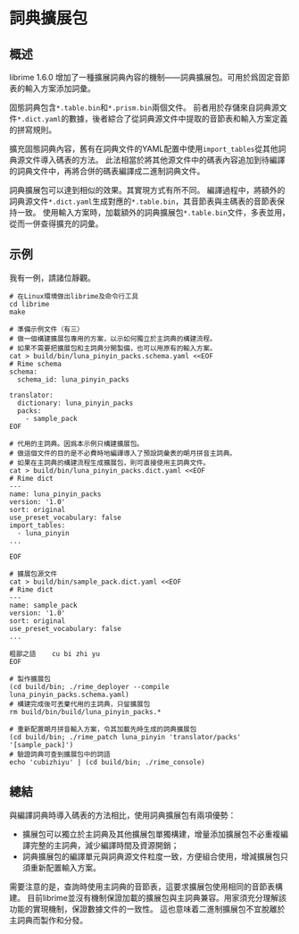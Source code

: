 # 詞典擴展包

## 概述

librime 1.6.0 增加了一種擴展詞典內容的機制——詞典擴展包。可用於爲固定音節表的輸入方案添加詞彙。

固態詞典包含`*.table.bin`和`*.prism.bin`兩個文件。
前者用於存儲來自詞典源文件`*.dict.yaml`的數據，後者綜合了從詞典源文件中提取的音節表和輸入方案定義的拼寫規則。

擴充固態詞典內容，舊有在詞典文件的YAML配置中使用`import_tables`從其他詞典源文件導入碼表的方法。
此法相當於將其他源文件中的碼表內容追加到待編譯的詞典文件中，再將合併的碼表編譯成二進制詞典文件。

詞典擴展包可以達到相似的效果。其實現方式有所不同。
編譯過程中，將額外的詞典源文件`*.dict.yaml`生成對應的`*.table.bin`，其音節表與主碼表的音節表保持一致。
使用輸入方案時，加載額外的詞典擴展包`*.table.bin`文件，多表並用，從而一併查得擴充的詞彙。

## 示例

我有一例，請諸位靜觀。

```shell
# 在Linux環境做出librime及命令行工具
cd librime
make

# 準備示例文件（有三）
# 做一個構建擴展包專用的方案，以示如何獨立於主詞典的構建流程。
# 如果不需要把擴展包和主詞典分開製備，也可以用原有的輸入方案。
cat > build/bin/luna_pinyin_packs.schema.yaml <<EOF
# Rime schema
schema:
  schema_id: luna_pinyin_packs

translator:
  dictionary: luna_pinyin_packs
  packs:
    - sample_pack
EOF

# 代用的主詞典。因爲本示例只構建擴展包。
# 做這個文件的目的是不必費時地編譯導入了預設詞彙表的朙月拼音主詞典。
# 如果在主詞典的構建流程生成擴展包，則可直接使用主詞典文件。
cat > build/bin/luna_pinyin_packs.dict.yaml <<EOF
# Rime dict
---
name: luna_pinyin_packs
version: '1.0'
sort: original
use_preset_vocabulary: false
import_tables:
  - luna_pinyin
...

EOF

# 擴展包源文件
cat > build/bin/sample_pack.dict.yaml <<EOF
# Rime dict
---
name: sample_pack
version: '1.0'
sort: original
use_preset_vocabulary: false
...

粗鄙之語	cu bi zhi yu
EOF

# 製作擴展包
(cd build/bin; ./rime_deployer --compile luna_pinyin_packs.schema.yaml)
# 構建完成後可丟棄代用的主詞典，只留擴展包
rm build/bin/build/luna_pinyin_packs.*

# 重新配置朙月拼音輸入方案，令其加載先時生成的詞典擴展包
(cd build/bin; ./rime_patch luna_pinyin 'translator/packs' '[sample_pack]')
# 驗證詞典可查到擴展包中的詞語
echo 'cubizhiyu' | (cd build/bin; ./rime_console)
```

## 總結

與編譯詞典時導入碼表的方法相比，使用詞典擴展包有兩項優勢：

  - 擴展包可以獨立於主詞典及其他擴展包單獨構建，增量添加擴展包不必重複編譯完整的主詞典，減少編譯時間及資源開銷；
  - 詞典擴展包的編譯單元與詞典源文件粒度一致，方便組合使用，增減擴展包只須重新配置輸入方案。

需要注意的是，查詢時使用主詞典的音節表，這要求擴展包使用相同的音節表構建。
目前librime並沒有機制保證加載的擴展包與主詞典兼容。用家須充分理解該功能的實現機制，保證數據文件的一致性。
這也意味着二進制擴展包不宜脫離於主詞典而製作和分發。
